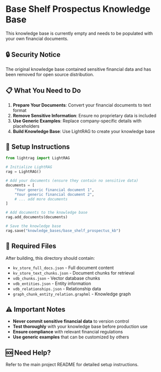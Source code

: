 # Base Shelf Prospectus Knowledge Base

This knowledge base is currently empty and needs to be populated with your own financial documents.

## 🔒 **Security Notice**

The original knowledge base contained sensitive financial data and has been removed for open source distribution.

## 📋 **What You Need to Do**

1. **Prepare Your Documents**: Convert your financial documents to text format
2. **Remove Sensitive Information**: Ensure no proprietary data is included
3. **Use Generic Examples**: Replace company-specific details with placeholders
4. **Build Knowledge Base**: Use LightRAG to create your knowledge base

## 🔧 **Setup Instructions**

```python
from lightrag import LightRAG

# Initialize LightRAG
rag = LightRAG()

# Add your documents (ensure they contain no sensitive data)
documents = [
    "Your generic financial document 1",
    "Your generic financial document 2",
    # ... add more documents
]

# Add documents to the knowledge base
rag.add_documents(documents)

# Save the knowledge base
rag.save("knowledge_bases/base_shelf_prospectus_kb")
```

## 📁 **Required Files**

After building, this directory should contain:
- `kv_store_full_docs.json` - Full document content
- `kv_store_text_chunks.json` - Document chunks for retrieval
- `vdb_chunks.json` - Vector database chunks
- `vdb_entities.json` - Entity information
- `vdb_relationships.json` - Relationship data
- `graph_chunk_entity_relation.graphml` - Knowledge graph

## ⚠️ **Important Notes**

- **Never commit sensitive financial data** to version control
- **Test thoroughly** with your knowledge base before production use
- **Ensure compliance** with relevant financial regulations
- **Use generic examples** that can be customized by others

## 🆘 **Need Help?**

Refer to the main project README for detailed setup instructions.
